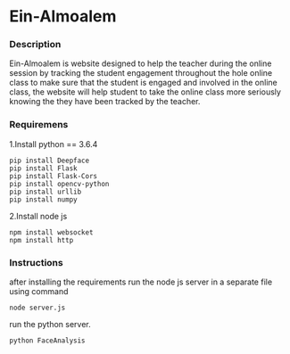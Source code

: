 # Ein-Almoalem

### Description 
Ein-Almoalem is website designed to help the teacher during the online session by tracking the student engagement throughout the hole online class to make sure that the student is engaged and involved in the online class, the website will help student to take the online class more seriously knowing the they have been tracked by the teacher.
### Requiremens
  
 1.Install python == 3.6.4
 ```
 pip install Deepface
 pip install Flask
 pip install Flask-Cors
 pip install opencv-python
 pip install urllib
 pip install numpy
 ```
 
 2.Install node js
 ```
 npm install websocket 
 npm install http
 ```
 
 ### Instructions 

after installing the requirements run the node js server in a separate file using command 
 ```
node server.js 
 ```
run the python server. 
 ```
 python FaceAnalysis
  ```
